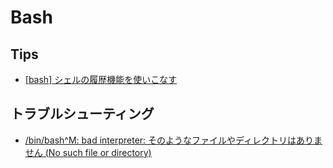 # Bash

## Tips
- [[bash] シェルの履歴機能を使いこなす](https://mseeeen.msen.jp/bash-history-expansion/)

## トラブルシューティング
- [/bin/bash^M: bad interpreter: そのようなファイルやディレクトリはありません (No such file or directory)](http://totech.hateblo.jp/entry/2014/03/19/174129)
